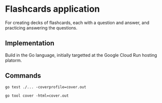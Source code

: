 # Flashcards application

For creating decks of flashcards, each with a question and answer, and practicing answering the questions.

## Implementation

Build in the Go language, initially targetted at the Google Cloud Run hosting platorm.

## Commands

`go test ./... -coverprofile=cover.out`

`go tool cover -html=cover.out`  
